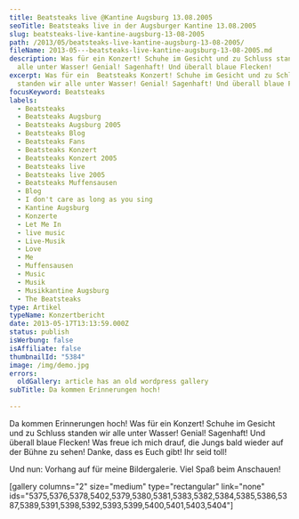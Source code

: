 ```yaml
---
title: Beatsteaks live @Kantine Augsburg 13.08.2005
seoTitle: Beatsteaks live in der Augsburger Kantine 13.08.2005
slug: beatsteaks-live-kantine-augsburg-13-08-2005
path: /2013/05/beatsteaks-live-kantine-augsburg-13-08-2005/
fileName: 2013-05---beatsteaks-live-kantine-augsburg-13-08-2005.md
description: Was für ein Konzert! Schuhe im Gesicht und zu Schluss standen wir
  alle unter Wasser! Genial! Sagenhaft! Und überall blaue Flecken!
excerpt: Was für ein  Beatsteaks Konzert! Schuhe im Gesicht und zu Schluss
  standen wir alle unter Wasser! Genial! Sagenhaft! Und überall blaue Flecken!
focusKeyword: Beatsteaks
labels:
  - Beatsteaks
  - Beatsteaks Augsburg
  - Beatsteaks Augsburg 2005
  - Beatsteaks Blog
  - Beatsteaks Fans
  - Beatsteaks Konzert
  - Beatsteaks Konzert 2005
  - Beatsteaks live
  - Beatsteaks live 2005
  - Beatsteaks Muffensausen
  - Blog
  - I don't care as long as you sing
  - Kantine Augsburg
  - Konzerte
  - Let Me In
  - live music
  - Live-Musik
  - Love
  - Me
  - Muffensausen
  - Music
  - Musik
  - Musikkantine Augsburg
  - The Beatsteaks
type: Artikel
typeName: Konzertbericht
date: 2013-05-17T13:13:59.000Z
status: publish
isWerbung: false
isAffiliate: false
thumbnailId: "5384"
image: /img/demo.jpg
errors:
  oldGallery: article has an old wordpress gallery
subTitle: Da kommen Erinnerungen hoch!
  
---
```


Da kommen Erinnerungen hoch! Was für ein Konzert! Schuhe im Gesicht und zu
Schluss standen wir alle unter Wasser! Genial! Sagenhaft! Und überall blaue
Flecken! Was freue ich mich drauf, die Jungs bald wieder auf der Bühne zu sehen!
Danke, dass es Euch gibt! Ihr seid toll!

Und nun: Vorhang auf für meine Bildergalerie. Viel Spaß beim Anschauen!

[gallery columns="2" size="medium" type="rectangular" link="none"
ids="5375,5376,5378,5402,5379,5380,5381,5383,5382,5384,5385,5386,5387,5389,5391,5398,5392,5393,5399,5400,5401,5403,5404"]

  